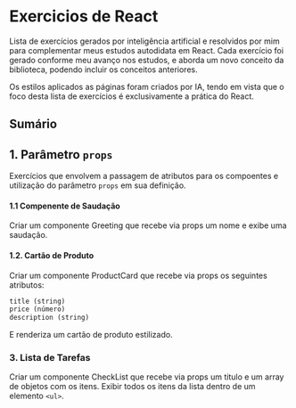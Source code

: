 # Exercicios de React

Lista de exercícios gerados por inteligência artificial e resolvidos por mim para complementar meus estudos autodidata em React. Cada exercício foi gerado conforme meu avanço nos estudos, e aborda um novo conceito da biblioteca, podendo incluir os conceitos anteriores.

Os estilos aplicados as páginas foram criados por IA, tendo em vista que o foco desta lista de exercícios é exclusivamente a prática do React.

## Sumário


## 1. Parâmetro `props`
Exercícios que envolvem a passagem de atributos para os compoentes e utilização do parâmetro `props` em sua definição.

#### 1.1 Compenente de Saudação
Criar um componente Greeting que recebe via props um nome e exibe uma saudação.

#### 1.2. Cartão de Produto
Criar um componente ProductCard que recebe via props os seguintes atributos:
```txt
title (string)
price (número)
description (string)
```
E renderiza um cartão de produto estilizado.


### 3. Lista de Tarefas
Criar um componente CheckList que recebe via props um titulo e um array de objetos com os itens. Exibir todos os itens da lista dentro de um elemento `<ul>`.